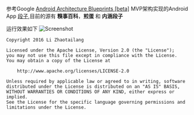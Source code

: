 参考Google [Android Architecture Blueprints [beta]](https://github.com/googlesamples/android-architecture) MVP架构实现的Android App [段子](https://github.com/marktony/Reader),目前的源有 **糗事百科**，**煎蛋** 和 **内涵段子**

运行效果如下
![Screenshot](https://github.com/marktony/Reader/blob/master/screenshot.png)

    Copyright 2016 Li Zhaotailang

    Licensed under the Apache License, Version 2.0 (the "License");
    you may not use this file except in compliance with the License.
    You may obtain a copy of the License at

        http://www.apache.org/licenses/LICENSE-2.0

    Unless required by applicable law or agreed to in writing, software
    distributed under the License is distributed on an "AS IS" BASIS,
    WITHOUT WARRANTIES OR CONDITIONS OF ANY KIND, either express or implied.
    See the License for the specific language governing permissions and
    limitations under the License.
